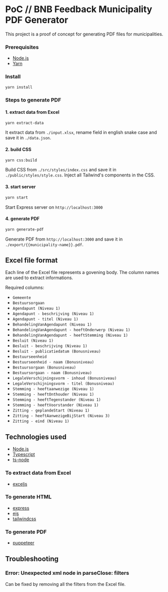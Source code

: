 # PoC // BNB Feedback Municipality PDF Generator

This project is a proof of concept for generating PDF files for municipalities.  

### Prerequisites

- [Node.js](https://nodejs.org/en/)
- [Yarn](https://yarnpkg.com/)

### Install

```bash
yarn install
```

### Steps to generate PDF

#### 1. extract data from Excel

```bash
yarn extract-data
```

It extract data from `./input.xlsx`, rename field in english snake case and save it in `./data.json`.

#### 2. build CSS

```bash
yarn css:build
```

Build CSS from `./src/styles/index.css` and save it in `./public/styles/style.css`. Inject all Tailwind's components in the CSS. 

#### 3. start server

```bash
yarn start
```

Start Express server on `http://localhost:3000`

#### 4. generate PDF

```bash
yarn generate-pdf
```

Generate PDF from `http://localhost:3000` and save it in `./export/{{municipality-name}}.pdf`.

## Excel file format

Each line of the Excel file represents a govening body. The column names are used to extract informations. 

Required columns:
- `Gemeente`
- `Bestuursorgaan`
- `Agendapunt (Niveau 1)`
- `Agendapunt - beschrijving (Niveau 1)`
- `Agendapunt - titel (Niveau 1)`
- `BehandelingVanAgendapunt (Niveau 1)`
- `BehandelingVanAgendapunt - heeftOnderwerp (Niveau 1)`
- `BehandelingVanAgendapunt - heeftStemming (Niveau 1)`
- `Besluit (Niveau 1)`
- `Besluit - beschrijving (Niveau 1)`
- `Besluit - publicatiedatum (Bonusniveau)`
- `Bestuurseenheid`
- `Bestuurseenheid - naam (Bonusniveau)`
- `Bestuursorgaan (Bonusniveau)`
- `Bestuursorgaan - naam (Bonusniveau)`
- `LegaleVerschijningsvorm - inhoud (Bonusniveau)`
- `LegaleVerschijningsvorm - titel (Bonusniveau)`
- `Stemming - heeftaanwezige (Niveau 1)`
- `Stemming - heeftOnthouder (Niveau 1)`
- `Stemming - heeftTegenstander (Niveau 1)`
- `Stemming - heeftVoorstander (Niveau 1)`
- `Zitting - geplandeStart (Niveau 1)`
- `Zitting - heeftAanwezigeBijStart (Niveau 3)`
- `Zitting - eind (Niveau 1)`

## Technologies used

- [Node.js](https://nodejs.org/en/)
- [Typescript](https://www.typescriptlang.org/)
- [ts-node](https://typestrong.org/ts-node/)

### To extract data from Excel

- [exceljs](https://github.com/exceljs/exceljs)

### To generate HTML

- [express](https://expressjs.com/)
- [ejs](https://ejs.co/)
- [tailwindcss](https://tailwindcss.com/)

### To generate PDF

- [puppeteer](https://pptr.dev/)

## Troubleshooting

### Error: Unexpected xml node in parseClose: filters

Can be fixed by removing all the filters from the Excel file.
